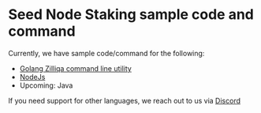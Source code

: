 # Seed Node Staking sample code and command
Currently, we have sample code/command for the following:
- [Golang Zilliqa command line utility](./Golang-ZLI)
- [NodeJs](./NodeJS) 
- Upcoming: Java

If you need support for other languages, we reach out to us via [Discord](https://discord.gg/XMRE9tt)
